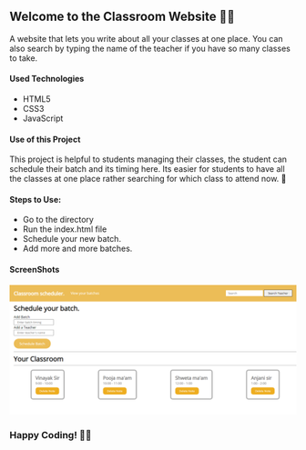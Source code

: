 <h2> Welcome to the Classroom Website 👩‍🏫</h2>

<p>A website that lets you write about all your classes at one place. You can also search by typing the name of the teacher if you have so many classes to take.</p>

<h4>Used Technologies</h4>
<ul>
  <li>HTML5</li>
  <li>CSS3</li>
  <li>JavaScript</li>
</ul>

<h4> Use of this Project </h4>
<p> This project is helpful to students managing their classes, the student can schedule their batch and its timing here. Its easier for students to have all the classes at one place rather searching for which class to attend now. 🏫</p>


#### Steps to Use:

- Go to the directory
- Run the index.html file
- Schedule your new batch.
- Add more and more batches.


<h4> ScreenShots </h4>  

![project-img](./classroom.png)

### Happy Coding! 👩‍💻
